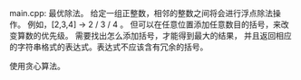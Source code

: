 main.cpp:
最优除法。
给定一组正整数，相邻的整数之间将会进行浮点除法操作。
例如，[2,3,4] -> 2 / 3 / 4 。
但可以在任意位置添加任意数目的括号，来改变算数的优先级。
需要找出怎么添加括号，才能得到最大的结果，
并且返回相应的字符串格式的表达式。表达式不应该含有冗余的括号。

使用贪心算法。
